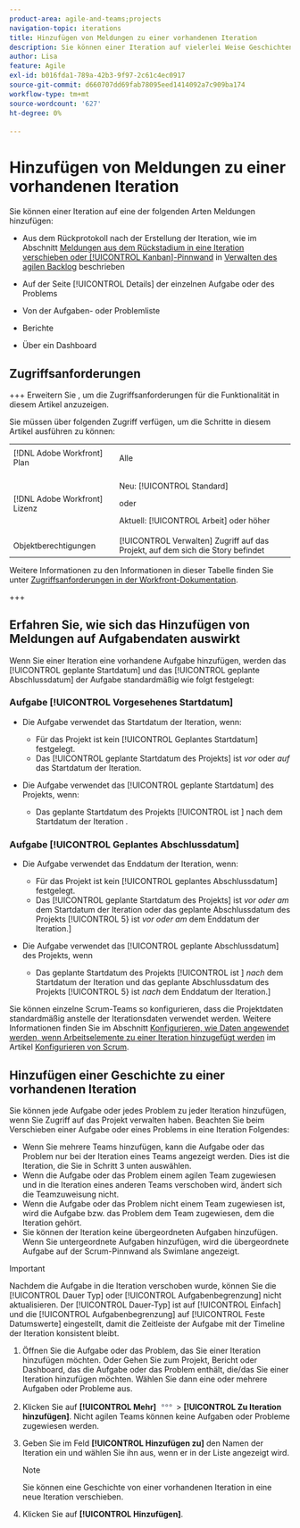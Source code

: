 ```yaml
---
product-area: agile-and-teams;projects
navigation-topic: iterations
title: Hinzufügen von Meldungen zu einer vorhandenen Iteration
description: Sie können einer Iteration auf vielerlei Weise Geschichten hinzufügen.
author: Lisa
feature: Agile
exl-id: b016fda1-789a-42b3-9f97-2c61c4ec0917
source-git-commit: d660707dd69fab78095eed1414092a7c909ba174
workflow-type: tm+mt
source-wordcount: '627'
ht-degree: 0%

---
```


# Hinzufügen von Meldungen zu einer vorhandenen Iteration

Sie können einer Iteration auf eine der folgenden Arten Meldungen hinzufügen:

* Aus dem Rückprotokoll nach der Erstellung der Iteration, wie im Abschnitt [Meldungen aus dem Rückstadium in eine Iteration verschieben oder [!UICONTROL Kanban]-Pinnwand](../../../agile/work-in-an-agile-environment/manage-the-agile-backlog.md#move-stories-from-the-backlog-to-an-iteration-or--board) in [Verwalten des agilen Backlog](../../../agile/work-in-an-agile-environment/manage-the-agile-backlog.md) beschrieben

* Auf der Seite [!UICONTROL Details] der einzelnen Aufgabe oder des Problems
* Von der Aufgaben- oder Problemliste
* Berichte
* Über ein Dashboard

## Zugriffsanforderungen

+++ Erweitern Sie , um die Zugriffsanforderungen für die Funktionalität in diesem Artikel anzuzeigen.

Sie müssen über folgenden Zugriff verfügen, um die Schritte in diesem Artikel ausführen zu können:

<table style="table-layout:auto"> 
 <tbody> 
  <tr> 
   <td role="rowheader">[!DNL Adobe Workfront] Plan</td> 
   <td> <p>Alle</p> </td> 
  </tr> 
  <tr> 
   <td role="rowheader">[!DNL Adobe Workfront] Lizenz</td> 
   <td> <p>Neu: [!UICONTROL Standard]</p> 
   oder
   <p>Aktuell: [!UICONTROL Arbeit] oder höher</p> </td> 
  </tr>
   <tr> 
   <td role="rowheader">Objektberechtigungen</td> 
   <td>[!UICONTROL Verwalten] Zugriff auf das Projekt, auf dem sich die Story befindet </td> 
  </tr>
 </tbody> 
</table>

Weitere Informationen zu den Informationen in dieser Tabelle finden Sie unter [Zugriffsanforderungen in der Workfront-Dokumentation](/help/quicksilver/administration-and-setup/add-users/access-levels-and-object-permissions/access-level-requirements-in-documentation.md).

+++

## Erfahren Sie, wie sich das Hinzufügen von Meldungen auf Aufgabendaten auswirkt

Wenn Sie einer Iteration eine vorhandene Aufgabe hinzufügen, werden das [!UICONTROL geplante Startdatum] und das [!UICONTROL geplante Abschlussdatum] der Aufgabe standardmäßig wie folgt festgelegt:

### Aufgabe [!UICONTROL Vorgesehenes Startdatum]

* Die Aufgabe verwendet das Startdatum der Iteration, wenn:

   * Für das Projekt ist kein [!UICONTROL Geplantes Startdatum] festgelegt.
   * Das [!UICONTROL geplante Startdatum des Projekts] ist *vor* oder *auf* das Startdatum der Iteration.

* Die Aufgabe verwendet das [!UICONTROL geplante Startdatum] des Projekts, wenn:

   * Das geplante Startdatum des Projekts [!UICONTROL  ist ] nach dem Startdatum der Iteration *.*

### Aufgabe [!UICONTROL Geplantes Abschlussdatum]

* Die Aufgabe verwendet das Enddatum der Iteration, wenn:

   * Für das Projekt ist kein [!UICONTROL geplantes Abschlussdatum] festgelegt.
   * Das [!UICONTROL geplante Startdatum des Projekts] ist *vor oder am* dem Startdatum der Iteration oder das geplante Abschlussdatum des Projekts [!UICONTROL 5} ist *vor oder am* dem Enddatum der Iteration.]

* Die Aufgabe verwendet das [!UICONTROL geplante Abschlussdatum] des Projekts, wenn

   * Das geplante Startdatum des Projekts [!UICONTROL  ist ] *nach* dem Startdatum der Iteration und das geplante Abschlussdatum des Projekts [!UICONTROL 5} ist *nach* dem Enddatum der Iteration.]

Sie können einzelne Scrum-Teams so konfigurieren, dass die Projektdaten standardmäßig anstelle der Iterationsdaten verwendet werden. Weitere Informationen finden Sie im Abschnitt [Konfigurieren, wie Daten angewendet werden, wenn Arbeitselemente zu einer Iteration hinzugefügt werden](../../../agile/get-started-with-agile-in-workfront/configure-scrum.md#configure-how-dates-are-applied-when-adding-work-items-to-an-iteration) im Artikel [Konfigurieren von Scrum](../../../agile/get-started-with-agile-in-workfront/configure-scrum.md).

## Hinzufügen einer Geschichte zu einer vorhandenen Iteration

Sie können jede Aufgabe oder jedes Problem zu jeder Iteration hinzufügen, wenn Sie Zugriff auf das Projekt verwalten haben. Beachten Sie beim Verschieben einer Aufgabe oder eines Problems in eine Iteration Folgendes:

* Wenn Sie mehrere Teams hinzufügen, kann die Aufgabe oder das Problem nur bei der Iteration eines Teams angezeigt werden. Dies ist die Iteration, die Sie in Schritt 3 unten auswählen.
* Wenn die Aufgabe oder das Problem einem agilen Team zugewiesen und in die Iteration eines anderen Teams verschoben wird, ändert sich die Teamzuweisung nicht.
* Wenn die Aufgabe oder das Problem nicht einem Team zugewiesen ist, wird die Aufgabe bzw. das Problem dem Team zugewiesen, dem die Iteration gehört.
* Sie können der Iteration keine übergeordneten Aufgaben hinzufügen. Wenn Sie untergeordnete Aufgaben hinzufügen, wird die übergeordnete Aufgabe auf der Scrum-Pinnwand als Swimlane angezeigt.

>[!IMPORTANT]
>
>Nachdem die Aufgabe in die Iteration verschoben wurde, können Sie die [!UICONTROL Dauer Typ] oder [!UICONTROL Aufgabenbegrenzung] nicht aktualisieren. Der [!UICONTROL Dauer-Typ] ist auf [!UICONTROL Einfach] und die [!UICONTROL Aufgabenbegrenzung] auf [!UICONTROL Feste Datumswerte] eingestellt, damit die Zeitleiste der Aufgabe mit der Timeline der Iteration konsistent bleibt.

1. Öffnen Sie die Aufgabe oder das Problem, das Sie einer Iteration hinzufügen möchten.
Oder
Gehen Sie zum Projekt, Bericht oder Dashboard, das die Aufgabe oder das Problem enthält, die/das Sie einer Iteration hinzufügen möchten. Wählen Sie dann eine oder mehrere Aufgaben oder Probleme aus.

1. Klicken Sie auf **[!UICONTROL Mehr]** ![](assets/more-icon.png) > **[!UICONTROL Zu Iteration hinzufügen]**.
Nicht agilen Teams können keine Aufgaben oder Probleme zugewiesen werden.

1. Geben Sie im Feld **[!UICONTROL Hinzufügen zu]** den Namen der Iteration ein und wählen Sie ihn aus, wenn er in der Liste angezeigt wird.

   >[!NOTE]
   >
   >Sie können eine Geschichte von einer vorhandenen Iteration in eine neue Iteration verschieben.

1. Klicken Sie auf **[!UICONTROL Hinzufügen]**.
